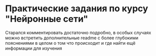# Практические задания по курсу "Нейронные сети"

Старался комментировать достаточно подробно, в особых случаях можно встретить дополнительные readme с более глубокими пояснениями в целом о том что происходит и где найти ещё информации для изучения

